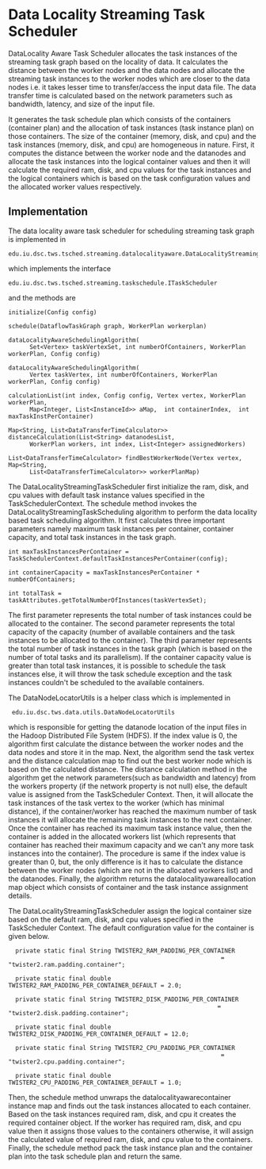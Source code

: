 # Data Locality Streaming Task Scheduler

DataLocality Aware Task Scheduler allocates the task instances of the streaming task graph based on the locality of data. It calculates the distance between the worker nodes and the data nodes and allocate the streaming task instances to the worker nodes which are closer to the data nodes i.e. it takes lesser time to transfer/access the input data file. The data transfer time is calculated based on the network parameters such as bandwidth, latency, and size of the input file.

It generates the task schedule plan which consists of the containers \(container plan\) and the allocation of task instances \(task instance plan\) on those containers. The size of the container \(memory, disk, and cpu\) and the task instances \(memory, disk, and cpu\) are homogeneous in nature. First, it computes the distance between the worker node and the datanodes and allocate the task instances into the logical container values and then it will calculate the required ram, disk, and cpu values for the task instances and the logical containers which is based on the task configuration values and the allocated worker values respectively.

## Implementation

The data locality aware task scheduler for scheduling streaming task graph is implemented in

```text
edu.iu.dsc.tws.tsched.streaming.datalocalityaware.DataLocalityStreamingTaskScheduler
```

which implements the interface

```text
edu.iu.dsc.tws.tsched.streaming.taskschedule.ITaskScheduler
```

and the methods are

```text
initialize(Config config)

schedule(DataflowTaskGraph graph, WorkerPlan workerplan)

dataLocalityAwareSchedulingAlgorithm(
      Set<Vertex> taskVertexSet, int numberOfContainers, WorkerPlan workerPlan, Config config)

dataLocalityAwareSchedulingAlgorithm(
      Vertex taskVertex, int numberOfContainers, WorkerPlan workerPlan, Config config)

calculationList(int index, Config config, Vertex vertex, WorkerPlan workerPlan,
      Map<Integer, List<InstanceId>> aMap,  int containerIndex,  int maxTaskInstPerContainer)

Map<String, List<DataTransferTimeCalculator>> distanceCalculation(List<String> datanodesList, 
      WorkerPlan workers, int index, List<Integer> assignedWorkers)

List<DataTransferTimeCalculator> findBestWorkerNode(Vertex vertex, Map<String, 
      List<DataTransferTimeCalculator>> workerPlanMap) 
```

The DataLocalityStreamingTaskScheduler first initialize the ram, disk, and cpu values with default task instance values specified in the TaskSchedulerContext. The schedule method invokes the DataLocalityStreamingTaskScheduling algorithm to perform the data locality based task scheduling algorithm. It first calculates three important parameters namely maximum task instances per container, container capacity, and total task instances in the task graph.

```text
int maxTaskInstancesPerContainer = TaskSchedulerContext.defaultTaskInstancesPerContainer(config);

int containerCapacity = maxTaskInstancesPerContainer * numberOfContainers;

int totalTask = taskAttributes.getTotalNumberOfInstances(taskVertexSet);
```

The first parameter represents the total number of task instances could be allocated to the container. The second parameter represents the total capacity of the capacity \(number of available containers and the task instances to be allocated to the container\). The third parameter represents the total number of task instances in the task graph \(which is based on the number of total tasks and its parallelism\). If the container capacity value is greater than total task instances, it is possible to schedule the task instances else, it will throw the task schedule exception and the task instances couldn't be scheduled to the available containers.

The DataNodeLocatorUtils is a helper class which is implemented in

```text
 edu.iu.dsc.tws.data.utils.DataNodeLocatorUtils
```

which is responsible for getting the datanode location of the input files in the Hadoop Distributed File System \(HDFS\). If the index value is 0, the algorithm first calculate the distance between the worker nodes and the data nodes and store it in the map. Next, the algorithm send the task vertex and the distance calculation map to find out the best worker node which is based on the calculated distance. The distance calculation method in the algorithm get the network parameters\(such as bandwidth and latency\) from the workers property \(if the network property is not null\) else, the default value is assigned from the TaskScheduler Context. Then, it will allocate the task instances of the task vertex to the worker \(which has minimal distance\), if the container/worker has reached the maximum number of task instances it will allocate the remaining task instances to the next container. Once the container has reached its maximum task instance value, then the container is added in the allocated workers list \(which represents that container has reached their maximum capacity and we can't any more task instances into the container\). The procedure is same if the index value is greater than 0, but, the only difference is it has to calculate the distance between the worker nodes \(which are not in the allocated workers list\) and the datanodes. Finally, the algorithm returns the datalocalityawareallocation map object which consists of container and the task instance assignment details.

The DataLocalityStreamingTaskScheduler assign the logical container size based on the default ram, disk, and cpu values specified in the TaskScheduler Context. The default configuration value for the container is given below.

```text
  private static final String TWISTER2_RAM_PADDING_PER_CONTAINER 
                                                            = "twister2.ram.padding.container";

  private static final double TWISTER2_RAM_PADDING_PER_CONTAINER_DEFAULT = 2.0;

  private static final String TWISTER2_DISK_PADDING_PER_CONTAINER
                                                           = "twister2.disk.padding.container";

  private static final double TWISTER2_DISK_PADDING_PER_CONTAINER_DEFAULT = 12.0;

  private static final String TWISTER2_CPU_PADDING_PER_CONTAINER
                                                            = "twister2.cpu.padding.container";

  private static final double TWISTER2_CPU_PADDING_PER_CONTAINER_DEFAULT = 1.0;
```

Then, the schedule method unwraps the datalocalityawarecontainer instance map and finds out the task instances allocated to each container. Based on the task instances required ram, disk, and cpu it creates the required container object. If the worker has required ram, disk, and cpu value then it assigns those values to the containers otherwise, it will assign the calculated value of required ram, disk, and cpu value to the containers. Finally, the schedule method pack the task instance plan and the container plan into the task schedule plan and return the same.

